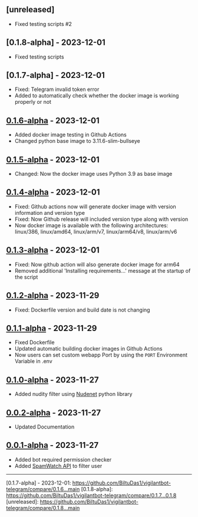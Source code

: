 ## [unreleased]
- Fixed testing scripts #2

## [0.1.8-alpha] - 2023-12-01
- Fixed testing scripts

## [0.1.7-alpha] - 2023-12-01
- Fixed: Telegram invalid token error
- Added to automatically check whether the docker image is working properly or not

## [0.1.6-alpha] - 2023-12-01
- Added docker image testing in Github Actions
- Changed python base image to 3.11.6-slim-bullseye

## [0.1.5-alpha] - 2023-12-01
- Changed: Now the docker image uses Python 3.9 as base image

## [0.1.4-alpha] - 2023-12-01
- Fixed: Github actions now will generate docker image with version information and version type
- Fixed: Now Github release will included version type along with version
- Now docker image is available with the following architectures: linux/386, linux/amd64, linux/arm/v7, linux/arm64/v8, linux/arm/v6

## [0.1.3-alpha] - 2023-12-01
- Fixed: Now github action will also generate docker image for arm64
- Removed additional 'Installing requirements...' message at the startup of the script

## [0.1.2-alpha] - 2023-11-29
- Fixed: Dockerfile version and build date is not changing

## [0.1.1-alpha] - 2023-11-29
- Fixed Dockerfile
- Updated automatic building docker images in Github Actions
- Now users can set custom webapp Port by using the `PORT` Environment Variable in .env

## [0.1.0-alpha] - 2023-11-27
- Added nudity filter using [Nudenet](https://pypi.org/project/nudenet/) python library

## [0.0.2-alpha] - 2023-11-27
- Updated Documentation

## [0.0.1-alpha] - 2023-11-27
- Added bot required permission checker
- Added [SpamWatch API](https://github.com/SpamWatch) to filter user

---
[0.0.1-alpha]: https://github.com/BiltuDas1/vigilantbot-telegram/tree/0.0.1
[0.0.2-alpha]: https://github.com/BiltuDas1/vigilantbot-telegram/compare/0.0.1...0.0.2
[0.1.0-alpha]: https://github.com/BiltuDas1/vigilantbot-telegram/compare/0.0.2...0.1.0
[0.1.1-alpha]: https://github.com/BiltuDas1/vigilantbot-telegram/compare/0.1.0...0.1.1
[0.1.2-alpha]: https://github.com/BiltuDas1/vigilantbot-telegram/compare/0.1.1...0.1.2
[0.1.3-alpha]: https://github.com/BiltuDas1/vigilantbot-telegram/compare/0.1.2...0.1.3
[0.1.4-alpha]: https://github.com/BiltuDas1/vigilantbot-telegram/compare/0.1.3...0.1.4
[0.1.5-alpha]: https://github.com/BiltuDas1/vigilantbot-telegram/compare/0.1.4...0.1.5
[0.1.6-alpha]: https://github.com/BiltuDas1/vigilantbot-telegram/compare/0.1.5...0.1.6
[0.1.7-alpha] - 2023-12-01: https://github.com/BiltuDas1/vigilantbot-telegram/compare/0.1.6...main
[0.1.8-alpha]: https://github.com/BiltuDas1/vigilantbot-telegram/compare/0.1.7...0.1.8
[unreleased]: https://github.com/BiltuDas1/vigilantbot-telegram/compare/0.1.8...main
